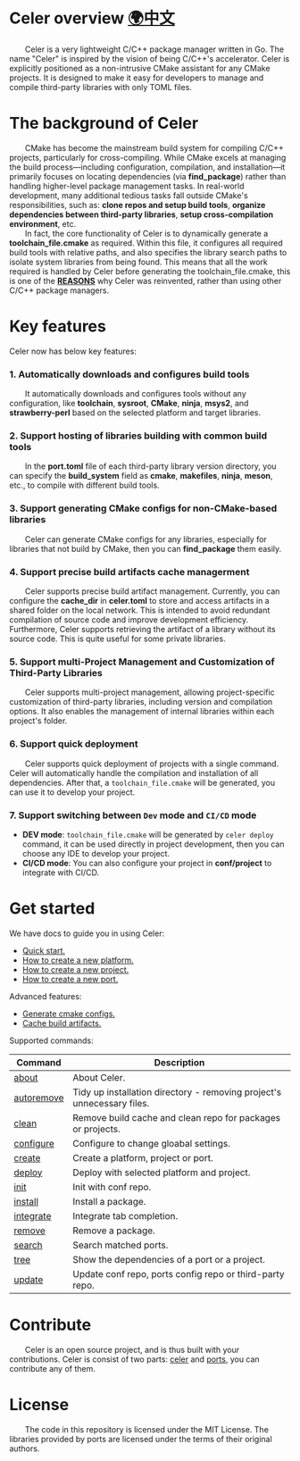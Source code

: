 # Celer overview [🌍中文](./docs/zh-CH/README.md)

&emsp;&emsp;Celer is a very lightweight C/C++ package manager written in Go. The name "Celer" is inspired by the vision of being C/C++'s accelerator. Celer is explicitly positioned as a non-intrusive CMake assistant for any CMake projects. It is designed to make it easy for developers to manage and compile third-party libraries with only TOML files.

# The background of Celer

&emsp;&emsp;CMake has become the mainstream build system for compiling C/C++ projects, particularly for cross-compiling. While CMake excels at managing the build process—including configuration, compilation, and installation—it primarily focuses on locating dependencies (via **find_package**) rather than handling higher-level package management tasks. In real-world development, many additional tedious tasks fall outside CMake's responsibilities, such as: **clone repos and setup build tools**, **organize dependencies between third-party libraries**, **setup cross-compilation environment**, etc.  
&emsp;&emsp;In fact, the core functionality of Celer is to dynamically generate a **toolchain_file.cmake** as required. Within this file, it configures all required build tools with relative paths, and also specifies the library search paths to isolate system libraries from being found. This means that all the work required  is handled by Celer before generating the toolchain_file.cmake, this is one of the [**REASONS**](./docs/en-US/why_reinvent_celer.md) why Celer was reinvented, rather than using other C/C++ package managers.

# Key features

Celer now has below key features:

### 1. Automatically downloads and configures build tools  

&emsp;&emsp;It automatically downloads and configures tools without any configuration, like **toolchain**, **sysroot**, **CMake**, **ninja**, **msys2**, and **strawberry-perl** based on the selected platform and target libraries.

### 2. Support hosting of libraries building with common build tools

&emsp;&emsp;In the **port.toml** file of each third-party library version directory, you can specify the **build_system** field as **cmake**, **makefiles**, **ninja**, **meson**, etc., to compile with different build tools.

### 3. Support generating CMake configs for non-CMake-based libraries

&emsp;&emsp;Celer can generate CMake configs for any libraries, especially for libraries that not build by CMake, then you can **find_package** them easily.

### 4. Support precise build artifacts cache managerment

&emsp;&emsp;Celer supports precise build artifact management. Currently, you can configure the **cache_dir** in **celer.toml** to store and access artifacts in a shared folder on the local network. This is intended to avoid redundant compilation of source code and improve development efficiency. Furthermore, Celer supports retrieving the artifact of a library without its source code. This is quite useful for some private libraries.

### 5. Support multi-Project Management and Customization of Third-Party Libraries

&emsp;&emsp;Celer supports multi-project management, allowing project-specific customization of third-party libraries, including version and compilation options. It also enables the management of internal libraries within each project's folder.

### 6. Support quick deployment

&emsp;&emsp;Celer supports quick deployment of projects with a single command. Celer will automatically handle the compilation and installation of all dependencies. After that, a `toolchain_file.cmake` will be generated, you can use it to develop your project.

### 7. Support switching between `Dev` mode and `CI/CD` mode

- **DEV mode**: `toolchain_file.cmake` will be generated by `celer deploy` command, it can be used directly in project development, then you can choose any IDE to develop your project.   
- **CI/CD mode**: You can also configure your project in **conf/project** to integrate with CI/CD.

# Get started

We have docs to guide you in using Celer:

- [Quick start.](./docs/en-US/quick_start.md)
- [How to create a new platform.](./docs/en-US/cmd_create.md#1-create-a-new-platform)
- [How to create a new project.](./docs/en-US/cmd_create.md#2-create-a-new-project)
- [How to create a new port.](./docs/en-US/cmd_create.md#3-create-a-new-port)

Advanced features:

- [Generate cmake configs.](./docs/en-US/introduce_generate_cmake_config.md)
- [Cache build artifacts.](./docs/en-US/introduce_cache_artifacts.md)

Supported commands:

| Command                                         | Description                                                                   |
| ----------------------------------------------- | ----------------------------------------------------------------------------- |
| [about](./docs/en-US/cmd_about.md)              | About Celer.                                                                  |
| [autoremove](./docs/en-US/cmd_autoremove.md)    | Tidy up installation directory - removing project's unnecessary files.        |
| [clean](./docs/en-US/cmd_clean.md)              | Remove build cache and clean repo for packages or projects.                   |
| [configure](./docs/en-US/cmd_configure.md)      | Configure to change gloabal settings.                                         |
| [create](./docs/en-US/cmd_create.md)            | Create a platform, project or port.                                           |
| [deploy](./docs/en-US/cmd_deploy.md)            | Deploy with selected platform and project.                                    |
| [init](./docs/en-US/quick_start.md#3-setup-conf)| Init with conf repo.                                                          |
| [install](./docs/en-US/cmd_install.md)          | Install a package.                                                            |
| [integrate](./docs/en-US/cmd_integrate.md)      | Integrate tab completion.                                                     |
| [remove](./docs/en-US/cmd_remove.md)            | Remove a package.                                                             |
| [search](./docs/en-US/cmd_search.md)            | Search matched ports.                                                         |
| [tree](./docs/en-US/cmd_tree.md)                | Show the dependencies of a port or a project.                                 |
| [update](./docs/en-US/cmd_update.md)            | Update conf repo, ports config repo or third-party repo.                      |

# Contribute

&emsp;&emsp;Celer is an open source project, and is thus built with your contributions. Celer is consist of two parts: [celer](https://github.com/celer-pkg/celer.git) and [ports](https://github.com/celer-pkg/ports.git), you can contribute any of them.

# License

&emsp;&emsp;The code in this repository is licensed under the MIT License. The libraries provided by ports are licensed under the terms of their original authors.
